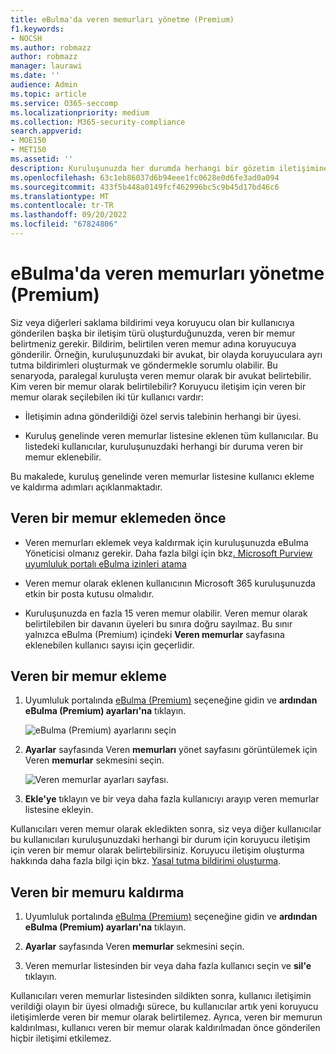```yaml
---
title: eBulma'da veren memurları yönetme (Premium)
f1.keywords:
- NOCSH
ms.author: robmazz
author: robmazz
manager: laurawi
ms.date: ''
audience: Admin
ms.topic: article
ms.service: O365-seccomp
ms.localizationpriority: medium
ms.collection: M365-security-compliance
search.appverid:
- MOE150
- MET150
ms.assetid: ''
description: Kuruluşunuzda her durumda herhangi bir gözetim iletişimine eklenebilmeleri için eKeşif (Premium) içinde kuruluş genelinde veren memurlar ekleyebilirsiniz.
ms.openlocfilehash: 63c1eb86037d6b94eee1fc0628e0d6fe3ad0a094
ms.sourcegitcommit: 433f5b448a0149fcf462996bc5c9b45d17bd46c6
ms.translationtype: MT
ms.contentlocale: tr-TR
ms.lasthandoff: 09/20/2022
ms.locfileid: "67824806"
---
```

# <a name="manage-issuing-officers-in-ediscovery-premium"></a>eBulma'da veren memurları yönetme (Premium)

Siz veya diğerleri saklama bildirimi veya koruyucu olan bir kullanıcıya gönderilen başka bir iletişim türü oluşturduğunuzda, veren bir memur belirtmeniz gerekir. Bildirim, belirtilen veren memur adına koruyucuya gönderilir. Örneğin, kuruluşunuzdaki bir avukat, bir olayda koruyuculara ayrı tutma bildirimleri oluşturmak ve göndermekle sorumlu olabilir. Bu senaryoda, paralegal kuruluşta veren memur olarak bir avukat belirtebilir. Kim veren bir memur olarak belirtilebilir? Koruyucu iletişim için veren bir memur olarak seçilebilen iki tür kullanıcı vardır:

- İletişimin adına gönderildiği özel servis talebinin herhangi bir üyesi.

- Kuruluş genelinde veren memurlar listesine eklenen tüm kullanıcılar. Bu listedeki kullanıcılar, kuruluşunuzdaki herhangi bir duruma veren bir memur eklenebilir.

Bu makalede, kuruluş genelinde veren memurlar listesine kullanıcı ekleme ve kaldırma adımları açıklanmaktadır.

## <a name="before-you-add-an-issuing-officer"></a>Veren bir memur eklemeden önce

- Veren memurları eklemek veya kaldırmak için kuruluşunuzda eBulma Yöneticisi olmanız gerekir. Daha fazla bilgi için bkz[. Microsoft Purview uyumluluk portalı eBulma izinleri atama](assign-ediscovery-permissions.md)  

- Veren memur olarak eklenen kullanıcının Microsoft 365 kuruluşunuzda etkin bir posta kutusu olmalıdır.

- Kuruluşunuzda en fazla 15 veren memur olabilir. Veren memur olarak belirtilebilen bir davanın üyeleri bu sınıra doğru sayılmaz. Bu sınır yalnızca eBulma (Premium) içindeki **Veren memurlar** sayfasına eklenebilen kullanıcı sayısı için geçerlidir.

## <a name="add-an-issuing-officer"></a>Veren bir memur ekleme

1. Uyumluluk portalında [eBulma (Premium)](https://go.microsoft.com/fwlink/p/?linkid=2173764) seçeneğine gidin ve **ardından eBulma (Premium) ayarları'na** tıklayın.

   ![eBulma (Premium) ayarlarını seçin](..\media\HistoricalVersions1.png)

2. **Ayarlar** sayfasında Veren **memurları** yönet sayfasını görüntülemek için Veren **memurlar** sekmesini seçin.

   ![Veren memurlar ayarları sayfası.](..\media\AeDIssuingOfficers1.png)

3. **Ekle'ye** tıklayın ve bir veya daha fazla kullanıcıyı arayıp veren memurlar listesine ekleyin.

Kullanıcıları veren memur olarak ekledikten sonra, siz veya diğer kullanıcılar bu kullanıcıları kuruluşunuzdaki herhangi bir durum için koruyucu iletişim için veren bir memur olarak belirtebilirsiniz. Koruyucu iletişim oluşturma hakkında daha fazla bilgi için bkz. [Yasal tutma bildirimi oluşturma](create-hold-notification.md).

## <a name="remove-an-issuing-officer"></a>Veren bir memuru kaldırma

1. Uyumluluk portalında [eBulma (Premium)](https://go.microsoft.com/fwlink/p/?linkid=2173764) seçeneğine gidin ve **ardından eBulma (Premium) ayarları'na** tıklayın.

2. **Ayarlar** sayfasında Veren **memurlar** sekmesini seçin.

3. Veren memurlar listesinden bir veya daha fazla kullanıcı seçin ve **sil'e** tıklayın.

Kullanıcıları veren memurlar listesinden sildikten sonra, kullanıcı iletişimin verildiği olayın bir üyesi olmadığı sürece, bu kullanıcılar artık yeni koruyucu iletişimlerde veren bir memur olarak belirtilemez. Ayrıca, veren bir memurun kaldırılması, kullanıcı veren bir memur olarak kaldırılmadan önce gönderilen hiçbir iletişimi etkilemez.
